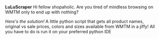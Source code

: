 **LuLuScraper**
Hi fellow shopaholic. Are you tired of mindless browsing on WMTM only to end up with nothing?

*Here's the solution!*
A little python script that gets all product names, original vs sale prices, colors and sizes available from 
WMTM in a jiffy! All you have to do is run it on your preferred python IDE
